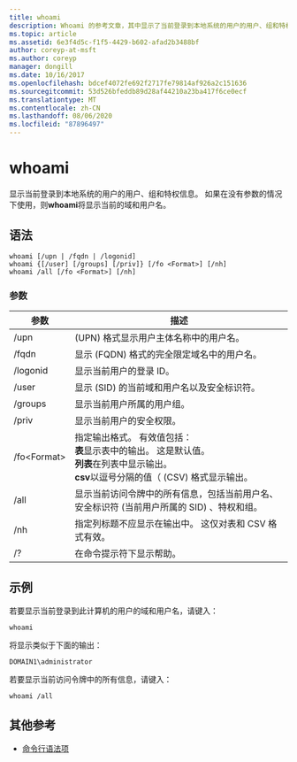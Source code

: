 ```yaml
---
title: whoami
description: Whoami 的参考文章，其中显示了当前登录到本地系统的用户的用户、组和特权信息。
ms.topic: article
ms.assetid: 6e3f4d5c-f1f5-4429-b602-afad2b3488bf
author: coreyp-at-msft
ms.author: coreyp
manager: dongill
ms.date: 10/16/2017
ms.openlocfilehash: bdcef4072fe692f2717fe79814af926a2c151636
ms.sourcegitcommit: 53d526bfeddb89d28af44210a23ba417f6ce0ecf
ms.translationtype: MT
ms.contentlocale: zh-CN
ms.lasthandoff: 08/06/2020
ms.locfileid: "87896497"
---
```

# <a name="whoami"></a>whoami



显示当前登录到本地系统的用户的用户、组和特权信息。 如果在没有参数的情况下使用，则**whoami**将显示当前的域和用户名。



## <a name="syntax"></a>语法

```
whoami [/upn | /fqdn | /logonid]
whoami {[/user] [/groups] [/priv]} [/fo <Format>] [/nh]
whoami /all [/fo <Format>] [/nh]
```

### <a name="parameters"></a>参数

|参数|描述|
|---------|-----------|
|/upn| (UPN) 格式显示用户主体名称中的用户名。|
|/fqdn|显示 (FQDN) 格式的完全限定域名中的用户名。|
|/logonid|显示当前用户的登录 ID。|
|/user|显示 (SID) 的当前域和用户名以及安全标识符。|
|/groups|显示当前用户所属的用户组。|
|/priv|显示当前用户的安全权限。|
|/fo\<Format>|指定输出格式。 有效值包括：</br>**表**显示表中的输出。 这是默认值。</br>**列表**在列表中显示输出。</br>**csv**以逗号分隔的值（ (CSV) 格式显示输出。|
|/all|显示当前访问令牌中的所有信息，包括当前用户名、安全标识符 (当前用户所属的 SID) 、特权和组。|
|/nh|指定列标题不应显示在输出中。 这仅对表和 CSV 格式有效。|
|/?|在命令提示符下显示帮助。|

## <a name="examples"></a>示例

若要显示当前登录到此计算机的用户的域和用户名，请键入：
```
whoami
```
将显示类似于下面的输出：
```
DOMAIN1\administrator
```
若要显示当前访问令牌中的所有信息，请键入：
```
whoami /all
```

## <a name="additional-references"></a>其他参考

- [命令行语法项](command-line-syntax-key.md)
